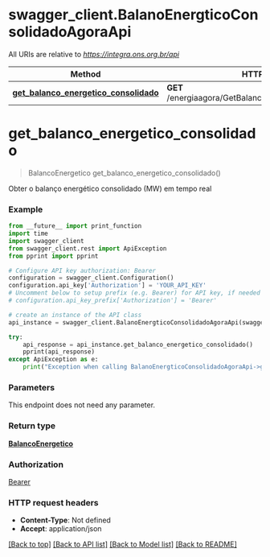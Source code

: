 # swagger_client.BalanoEnergticoConsolidadoAgoraApi

All URIs are relative to *https://integra.ons.org.br/api*

Method | HTTP request | Description
------------- | ------------- | -------------
[**get_balanco_energetico_consolidado**](BalanoEnergticoConsolidadoAgoraApi.md#get_balanco_energetico_consolidado) | **GET** /energiaagora/GetBalancoEnergeticoConsolidado/null | 

# **get_balanco_energetico_consolidado**
> BalancoEnergetico get_balanco_energetico_consolidado()



Obter o balanço energético consolidado (MW) em tempo real

### Example
```python
from __future__ import print_function
import time
import swagger_client
from swagger_client.rest import ApiException
from pprint import pprint

# Configure API key authorization: Bearer
configuration = swagger_client.Configuration()
configuration.api_key['Authorization'] = 'YOUR_API_KEY'
# Uncomment below to setup prefix (e.g. Bearer) for API key, if needed
# configuration.api_key_prefix['Authorization'] = 'Bearer'

# create an instance of the API class
api_instance = swagger_client.BalanoEnergticoConsolidadoAgoraApi(swagger_client.ApiClient(configuration))

try:
    api_response = api_instance.get_balanco_energetico_consolidado()
    pprint(api_response)
except ApiException as e:
    print("Exception when calling BalanoEnergticoConsolidadoAgoraApi->get_balanco_energetico_consolidado: %s\n" % e)
```

### Parameters
This endpoint does not need any parameter.

### Return type

[**BalancoEnergetico**](BalancoEnergetico.md)

### Authorization

[Bearer](../README.md#Bearer)

### HTTP request headers

 - **Content-Type**: Not defined
 - **Accept**: application/json

[[Back to top]](#) [[Back to API list]](../README.md#documentation-for-api-endpoints) [[Back to Model list]](../README.md#documentation-for-models) [[Back to README]](../README.md)

